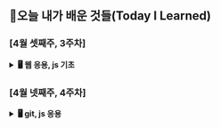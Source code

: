## 🚀오늘 내가 배운 것들(Today I Learned)

### [4월 셋째주, 3주차]

<details>
  <summary><b>🖥️ 웹 응용, js 기초</b></summary>
  <div markdown="1">
    <ul>
      <li>📆 24.04.15 - <a href="">[ TIL 주제 ]</a></li>
      <li>📆 24.04.16 - <a href="">[ TIL 주제 ]</a></li>
      <li>📆 24.04.17 - <a href="">[ TIL 주제 ]</a></li>
      <li>📆 24.04.18 - <a href="">[ TIL 주제 ]</a></li>
      <li>📆 24.04.19 - <a href="">[ TIL 주제 ]</a></li>
    </ul>
</details>

### [4월 넷째주, 4주차] 

<details>
  <summary><b>🖥️ git, js 응용</b></summary>
  <div markdown="1">
    <ul>
      <li>📆 24.04.22 - <a href="">[ TIL 주제 ]</a></li>
    </ul>
</details>
